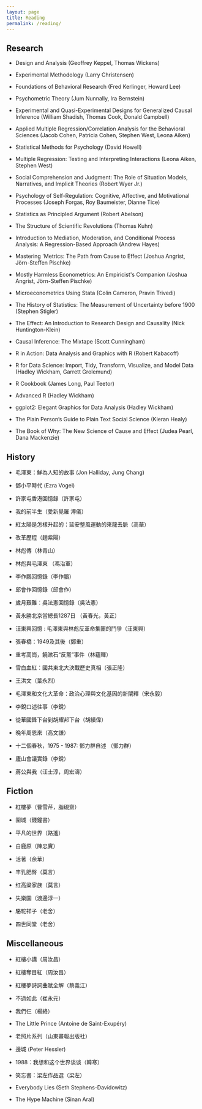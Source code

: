 ```yaml
---
layout: page
title: Reading
permalink: /reading/
---
```

## Research

- Design and Analysis (Geoffrey Keppel, Thomas Wickens)

- Experimental Methodology (Larry Christensen)

- Foundations of Behavioral Research (Fred Kerlinger, Howard Lee)

- Psychometric Theory (Jum Nunnally, Ira Bernstein)

- Experimental and Quasi-Experimental Designs for Generalized Causal Inference (William Shadish, Thomas Cook, Donald Campbell)

- Applied Multiple Regression/Correlation Analysis for the Behavioral Sciences (Jacob Cohen, Patricia Cohen, Stephen West, Leona Aiken)

- Statistical Methods for Psychology (David Howell)

- Multiple Regression: Testing and Interpreting Interactions (Leona Aiken, Stephen West)

- Social Comprehension and Judgment: The Role of Situation Models, Narratives, and Implicit Theories (Robert Wyer Jr.)

- Psychology of Self-Regulation: Cognitive, Affective, and Motivational Processes (Joseph Forgas, Roy Baumeister, Dianne Tice)

- Statistics as Principled Argument (Robert Abelson)

- The Structure of Scientific Revolutions (Thomas Kuhn)

- Introduction to Mediation, Moderation, and Conditional Process Analysis: A Regression-Based Approach (Andrew Hayes)

- Mastering 'Metrics: The Path from Cause to Effect (Joshua Angrist, Jörn-Steffen Pischke)

- Mostly Harmless Econometrics: An Empiricist's Companion (Joshua Angrist, Jörn-Steffen Pischke)

- Microeconometrics Using Stata (Colin Cameron, Pravin Trivedi)

- The History of Statistics: The Measurement of Uncertainty before 1900 (Stephen Stigler)

- The Effect: An Introduction to Research Design and Causality (Nick Huntington-Klein)

- Causal Inference: The Mixtape (Scott Cunningham)

- R in Action: Data Analysis and Graphics with R (Robert Kabacoff)

- R for Data Science: Import, Tidy, Transform, Visualize, and Model Data (Hadley Wickham, Garrett Grolemund)

- R Cookbook (James Long, Paul Teetor)

- Advanced R (Hadley Wickham)

- ggplot2: Elegant Graphics for Data Analysis (Hadley Wickham)

- The Plain Person’s Guide to Plain Text Social Science (Kieran Healy)

- The Book of Why: The New Science of Cause and Effect (Judea Pearl, Dana Mackenzie)

## History

- 毛澤東：鮮為人知的故事 (Jon Halliday, Jung Chang)

- 鄧小平時代 (Ezra Vogel)

- 許家屯香港回憶錄（許家屯）

- 我的前半生（愛新覺羅 溥儀）

- 紅太陽是怎樣升起的：延安整風運動的來龍去脈（高華）

- 改革歷程（趙紫陽）

- 林彪傳（林青山）

- 林彪與毛澤東 （馮治軍）

- 李作鵬回憶錄（李作鵬）

- 邱會作回憶錄（邱會作）

- 歲月艱難：吳法憲回憶錄（吳法憲）

- 黃永勝北京當總長1287日 （黃春光，黃正）

- 汪東興回憶 : 毛澤東與林彪反革命集團的鬥爭（汪東興）

- 張春橋：1949及其後（鄭重）

- 重考高崗，饒漱石“反黨”事件（林蘊暉）

- 雪白血紅：國共東北大決戰歷史真相（張正隆）

- 王洪文（葉永烈）

- 毛澤東和文化大革命：政治心理與文化基因的新闡釋（宋永毅）

- 李銳口述往事（李銳）

- 從華國鋒下台到胡耀邦下台（胡績偉）

- 晚年周恩來（高文謙）

- 十二個春秋，1975 - 1987: 鄧力群自述 （鄧力群）

- 廬山會議實錄（李銳）

- 蔣公與我（汪士淳，周宏濤）

## Fiction

- 紅樓夢（曹雪芹，脂硯齋）

- 圍城（錢鐘書）

- 平凡的世界（路遙）

- 白鹿原（陳忠實）

- 活著（余華）

- 丰乳肥臀（莫言）

- 红高粱家族（莫言）

- 失樂園（渡邊淳一）

- 駱駝祥子（老舍）

- 四世同堂（老舍）

## Miscellaneous

- 紅樓小講（周汝昌）

- 紅樓奪目紅（周汝昌）

- 紅樓夢詩詞曲賦全解（蔡義江）

- 不過如此（崔永元）

- 我們仨（楊絳）

- The Little Prince (Antoine de Saint-Exupéry)

- 老照片系列（山東畫報出版社）

- 邊城 (Peter Hessler)

- 1988：我想和这个世界谈谈（韓寒）

- 笑忘書：梁左作品選（梁左）

- Everybody Lies (Seth Stephens-Davidowitz)

- The Hype Machine (Sinan Aral)
